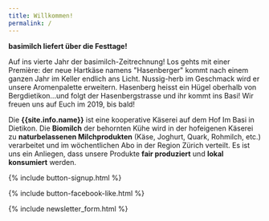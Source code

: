 ```yaml
---
title: Willkommen!
permalink: /
---
```


<div class="alert alert-success" role="alert" data-href="https://basimil.ch/genossenschaft/#abo-bestellen">
  <div style="font-weight:bold;">
   basimilch liefert über die Festtage!
  </div>

Auf ins vierte Jahr der basimilch-Zeitrechnung! Los gehts mit einer Première: der neue Hartkäse namens "Hasenberger" kommt nach einem ganzen Jahr im Keller endlich ans Licht. Nussig-herb im Geschmack wird er unsere Aromenpalette erweitern. Hasenberg heisst ein Hügel oberhalb von Bergdietikon...und folgt der Hasenbergstrasse und ihr kommt ins Basi! Wir freuen uns auf Euch im 2019, bis bald!
  
   
   
</div>


Die **{{site.info.name}}** ist eine kooperative Käserei auf dem
Hof Im Basi in Dietikon. Die **Biomilch** der behornten Kühe wird in der
hofeigenen Käserei zu **naturbelassenen Milchprodukten** (Käse, Joghurt, Quark,
Rohmilch, etc.) verarbeitet und im wöchentlichen Abo in der Region
Zürich verteilt. Es ist uns ein Anliegen, dass unsere Produkte **fair produziert**
und **lokal konsumiert** werden.

{% include button-signup.html %}

{% include button-facebook-like.html %}

{% include newsletter_form.html %}
